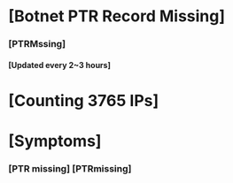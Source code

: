 # [Botnet PTR Record Missing]
### [PTRMssing]
#### [Updated every 2~3 hours]

# [Counting 3765 IPs]

# [Symptoms] 
###   [PTR missing] [PTRmissing]

